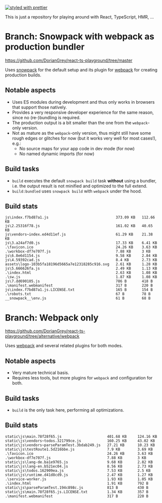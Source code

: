 [![styled with prettier](https://img.shields.io/badge/styled_with-prettier-ff69b4.svg)](https://github.com/prettier/prettier)

This is just a repository for playing around with React, TypeScript, HMR, ...


# Branch: Snowpack with webpack as production bundler

https://github.com/DorianGrey/react-ts-playground/tree/master

Uses [snowpack](https://www.snowpack.dev/) for the default setup and its plugin for [webpack](https://webpack.js.org) for creating production builds.

## Notable aspects
- Uses ES modules during development and thus only works in browsers that support those natively.
- Provides a very responsive developer experience for the same reason, since no (re-)bundling is required.
- The production output is a bit smaller than the one from the `webpack`-only version.
- Not as mature as the `webpack`-only version, thus might still have some rough edges or glitches for now (but it works very well for most cases!), e.g.:
    - No source maps for your app code in dev mode (for now)
    - No named dynamic imports (for now)

## Build tasks

- `build` executes the default `snowpack build` task **without** using a bundler, i.e. the output result is not minified and optimized to the full extend.
- `build:bundled` uses `snowpack build` with `webpack` under the hood.

## Build stats
```
js\index.f7bd87a1.js                               373.09 KB   112.66 KB
js\2.25316f78.js                                   161.02 KB   40.65 KB
js\vendors~index.ed4d11ef.js                       61.29 KB    21.38 KB
js\3.a24af7d0.js                                   17.33 KB    6.41 KB
.\favicon.ico                                      24.26 KB    3.63 KB
.\workbox-df7e707f.js                              7.88 KB     3 KB
js\6.8e6d1154.js                                   9.58 KB     2.84 KB
js\4.59392cad.js                                   8.4 KB      2.73 KB
assets\logo-103b5fa18196d5665a7e12318285c916.svg   2.61 KB     1.28 KB
js\5.666626fa.js                                   2.49 KB     1.13 KB
.\index.html                                       2.63 KB     1.08 KB
.\sw.js                                            1.87 KB     1.08 KB
js\7.dd690105.js                                   786 B       418 B
.\manifest.webmanifest                             317 B       220 B
js\index.f7bd87a1.js.LICENSE.txt                   165 B       154 B
.\robots.txt                                       67 B        78 B
__snowpack__\env.js                                61 B        68 B
```

# Branch: Webpack only

https://github.com/DorianGrey/react-ts-playground/tree/alternative/webpack

Uses [webpack](https://webpack.js.org) and several related plugins for both modes.

## Notable aspects
- Very mature technical basis.
- Requires less tools, but more plugins for `webpack` and configuration for both.

## Build tasks

- `build` is the only task here, performing all optimizations.

## Build stats
```
static\js\main.78f28f65.js                     401.68 KB     124.16 KB
static\js\vendors~todos.321799ce.js            160.25 KB     43.02 KB
static\js\vendors~parseParamTest.3bdab249.js   27.21 KB      10.23 KB
static\js\testRoute1.5d216bbe.js               7.9 KB        3.69 KB
.\favicon.ico                                  24.26 KB      3.63 KB
.\workbox-df7e707f.js                          7.88 KB       3 KB
static\js\lang-de.ba1e9765.js                  9.68 KB       2.82 KB
static\js\lang-en.b521ec04.js                  8.56 KB       2.73 KB
static\js\todos.162909ea.js                    7.53 KB       2.5 KB
static\js\runtime.d41d8cd9.js                  2.47 KB       1.27 KB
.\service-worker.js                            1.93 KB       1.05 KB
.\index.html                                   1.91 KB       792 B
static\js\parseParamTest.194c898c.js           813 B         430 B
static\js\main.78f28f65.js.LICENSE.txt         1.34 KB       357 B
.\manifest.webmanifest                         317 B         220 B
```